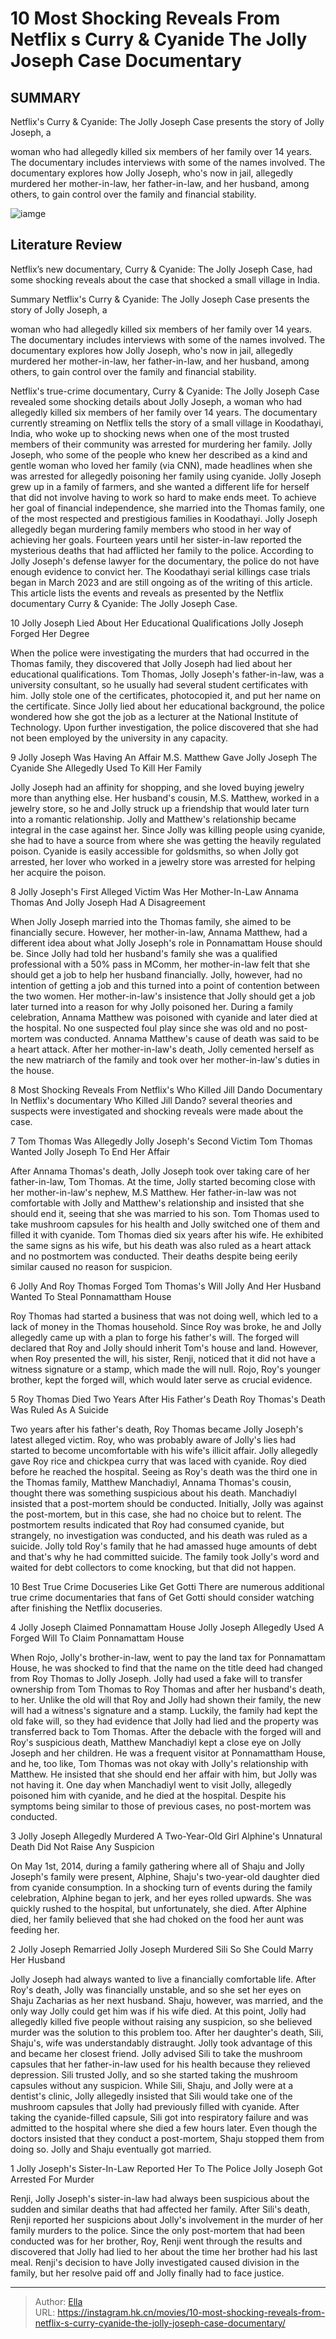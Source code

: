 # 10 Most Shocking Reveals From Netflix s Curry &amp; Cyanide The Jolly Joseph Case Documentary


## SUMMARY 


 Netflix&#39;s 
Curry &amp; Cyanide: The Jolly Joseph Case
 presents the story of Jolly Joseph, a

woman who had allegedly killed six members of her family over 14 years. 
 The documentary includes interviews with some of the names involved. 
 The documentary explores how Jolly Joseph, who&#39;s now in jail, allegedly murdered her mother-in-law, her father-in-law, and her husband, among others, to gain control over the family and financial stability. 

![iamge](https://static1.srcdn.com/wordpress/wp-content/uploads/2023/12/netflix-curry-cyanide-jolly-joseph-case-documentary-shocking-reveals.jpg)

## Literature Review

Netflix’s new documentary, Curry &amp; Cyanide: The Jolly Joseph Case, had some shocking reveals about the case that shocked a small village in India.




Summary
 Netflix&#39;s 
Curry &amp; Cyanide: The Jolly Joseph Case
 presents the story of Jolly Joseph, a

woman who had allegedly killed six members of her family over 14 years. 
 The documentary includes interviews with some of the names involved. 
 The documentary explores how Jolly Joseph, who&#39;s now in jail, allegedly murdered her mother-in-law, her father-in-law, and her husband, among others, to gain control over the family and financial stability. 


Netflix&#39;s true-crime documentary, Curry &amp; Cyanide: The Jolly Joseph Case revealed some shocking details about Jolly Joseph, a woman who had allegedly killed six members of her family over 14 years. The documentary currently streaming on Netflix tells the story of a small village in Koodathayi, India, who woke up to shocking news when one of the most trusted members of their community was arrested for murdering her family. Jolly Joseph, who some of the people who knew her described as a kind and gentle woman who loved her family (via CNN), made headlines when she was arrested for allegedly poisoning her family using cyanide.
Jolly Joseph grew up in a family of farmers, and she wanted a different life for herself that did not involve having to work so hard to make ends meet. To achieve her goal of financial independence, she married into the Thomas family, one of the most respected and prestigious families in Koodathayi. Jolly Joseph allegedly began murdering family members who stood in her way of achieving her goals. Fourteen years until her sister-in-law reported the mysterious deaths that had afflicted her family to the police. According to Jolly Joseph&#39;s defense lawyer for the documentary, the police do not have enough evidence to convict her.
The Koodathayi serial killings case trials began in March 2023 and are still ongoing as of the writing of this article. This article lists the events and reveals as presented by the Netflix documentary Curry &amp; Cyanide: The Jolly Joseph Case​​​​. 










 








 10  Jolly Joseph Lied About Her Educational Qualifications 
Jolly Joseph Forged Her Degree


 







When the police were investigating the murders that had occurred in the Thomas family, they discovered that Jolly Joseph had lied about her educational qualifications. Tom Thomas, Jolly Joseph&#39;s father-in-law, was a university consultant, so he usually had several student certificates with him. Jolly stole one of the certificates, photocopied it, and put her name on the certificate. Since Jolly lied about her educational background, the police wondered how she got the job as a lecturer at the National Institute of Technology. Upon further investigation, the police discovered that she had not been employed by the university in any capacity.





 9  Jolly Joseph Was Having An Affair 
M.S. Matthew Gave Jolly Joseph The Cyanide She Allegedly Used To Kill Her Family
        

Jolly Joseph had an affinity for shopping, and she loved buying jewelry more than anything else. Her husband&#39;s cousin, M.S. Matthew, worked in a jewelry store, so he and Jolly struck up a friendship that would later turn into a romantic relationship. Jolly and Matthew&#39;s relationship became integral in the case against her. Since Jolly was killing people using cyanide, she had to have a source from where she was getting the heavily regulated poison. Cyanide is easily accessible for goldsmiths, so when Jolly got arrested, her lover who worked in a jewelry store was arrested for helping her acquire the poison.





 8  Jolly Joseph&#39;s First Alleged Victim Was Her Mother-In-Law 
Annama Thomas And Jolly Joseph Had A Disagreement
        

When Jolly Joseph married into the Thomas family, she aimed to be financially secure. However, her mother-in-law, Annama Matthew, had a different idea about what Jolly Joseph&#39;s role in Ponnamattam House should be. Since Jolly had told her husband&#39;s family she was a qualified professional with a 50% pass in MComm, her mother-in-law felt that she should get a job to help her husband financially. Jolly, however, had no intention of getting a job and this turned into a point of contention between the two women.
Her mother-in-law&#39;s insistence that Jolly should get a job later turned into a reason for why Jolly poisoned her. During a family celebration, Annama Matthew was poisoned with cyanide and later died at the hospital. No one suspected foul play since she was old and no post-mortem was conducted. Annama Matthew&#39;s cause of death was said to be a heart attack. After her mother-in-law&#39;s death, Jolly cemented herself as the new matriarch of the family and took over her mother-in-law&#39;s duties in the house.
            
 
 8 Most Shocking Reveals From Netflix&#39;s Who Killed Jill Dando Documentary 
In Netflix&#39;s documentary Who Killed Jill Dando? several theories and suspects were investigated and shocking reveals were made about the case.








 7  Tom Thomas Was Allegedly Jolly Joseph&#39;s Second Victim 
Tom Thomas Wanted Jolly Joseph To End Her Affair
        

After Annama Thomas&#39;s death, Jolly Joseph took over taking care of her father-in-law, Tom Thomas. At the time, Jolly started becoming close with her mother-in-law&#39;s nephew, M.S Matthew. Her father-in-law was not comfortable with Jolly and Matthew&#39;s relationship and insisted that she should end it, seeing that she was married to his son. Tom Thomas used to take mushroom capsules for his health and Jolly switched one of them and filled it with cyanide. Tom Thomas died six years after his wife. He exhibited the same signs as his wife, but his death was also ruled as a heart attack and no postmortem was conducted. Their deaths despite being eerily similar caused no reason for suspicion.





 6  Jolly And Roy Thomas Forged Tom Thomas&#39;s Will 
Jolly And Her Husband Wanted To Steal Ponnamattham House
        

Roy Thomas had started a business that was not doing well, which led to a lack of money in the Thomas household. Since Roy was broke, he and Jolly allegedly came up with a plan to forge his father&#39;s will. The forged will declared that Roy and Jolly should inherit Tom&#39;s house and land. However, when Roy presented the will, his sister, Renji, noticed that it did not have a witness signature or a stamp, which made the will null. Rojo, Roy&#39;s younger brother, kept the forged will, which would later serve as crucial evidence.





 5  Roy Thomas Died Two Years After His Father&#39;s Death 
Roy Thomas&#39;s Death Was Ruled As A Suicide
        

Two years after his father&#39;s death, Roy Thomas became Jolly Joseph&#39;s latest alleged victim. Roy, who was probably aware of Jolly&#39;s lies had started to become uncomfortable with his wife&#39;s illicit affair. Jolly allegedly gave Roy rice and chickpea curry that was laced with cyanide. Roy died before he reached the hospital. Seeing as Roy&#39;s death was the third one in the Thomas family, Matthew Manchadiyl, Annama Thomas&#39;s cousin, thought there was something suspicious about his death.
Manchadiyl insisted that a post-mortem should be conducted. Initially, Jolly was against the post-mortem, but in this case, she had no choice but to relent. The postmortem results indicated that Roy had consumed cyanide, but strangely, no investigation was conducted, and his death was ruled as a suicide. Jolly told Roy&#39;s family that he had amassed huge amounts of debt and that&#39;s why he had committed suicide. The family took Jolly&#39;s word and waited for debt collectors to come knocking, but that did not happen.
            
 
 10 Best True Crime Docuseries Like Get Gotti 
There are numerous additional true crime documentaries that fans of Get Gotti should consider watching after finishing the Netflix docuseries.








 4  Jolly Joseph Claimed Ponnamattam House 
Jolly Joseph Allegedly Used A Forged Will To Claim Ponnamattam House


 







When Rojo, Jolly&#39;s brother-in-law, went to pay the land tax for Ponnamattam House, he was shocked to find that the name on the title deed had changed from Roy Thomas to Jolly Joseph. Jolly had used a fake will to transfer ownership from Tom Thomas to Roy Thomas and after her husband&#39;s death, to her. Unlike the old will that Roy and Jolly had shown their family, the new will had a witness&#39;s signature and a stamp. Luckily, the family had kept the old fake will, so they had evidence that Jolly had lied and the property was transferred back to Tom Thomas.
After the debacle with the forged will and Roy&#39;s suspicious death, Matthew Manchadiyl kept a close eye on Jolly Joseph and her children. He was a frequent visitor at Ponnamattham House, and he, too like, Tom Thomas was not okay with Jolly&#39;s relationship with Matthew. He insisted that she should end her affair with him, but Jolly was not having it. One day when Manchadiyl went to visit Jolly, allegedly poisoned him with cyanide, and he died at the hospital. Despite his symptoms being similar to those of previous cases, no post-mortem was conducted.





 3  Jolly Joseph Allegedly Murdered A Two-Year-Old Girl 
Alphine&#39;s Unnatural Death Did Not Raise Any Suspicion
        

On May 1st, 2014, during a family gathering where all of Shaju and Jolly Joseph&#39;s family were present, Alphine, Shaju&#39;s two-year-old daughter died from cyanide consumption. In a shocking turn of events during the family celebration, Alphine began to jerk, and her eyes rolled upwards. She was quickly rushed to the hospital, but unfortunately, she died. After Alphine died, her family believed that she had choked on the food her aunt was feeding her.





 2  Jolly Joseph Remarried 
Jolly Joseph Murdered Sili So She Could Marry Her Husband
        

Jolly Joseph had always wanted to live a financially comfortable life. After Roy&#39;s death, Jolly was financially unstable, and so she set her eyes on Shaju Zacharias as her next husband. Shaju, however, was married, and the only way Jolly could get him was if his wife died. At this point, Jolly had allegedly killed five people without raising any suspicion, so she believed murder was the solution to this problem too. After her daughter&#39;s death, Sili, Shaju&#39;s, wife was understandably distraught. Jolly took advantage of this and became her closest friend.
Jolly advised Sili to take the mushroom capsules that her father-in-law used for his health because they relieved depression. Sili trusted Jolly, and so she started taking the mushroom capsules without any suspicion. While Sili, Shaju, and Jolly were at a dentist&#39;s clinic, Jolly allegedly insisted that Sili would take one of the mushroom capsules that Jolly had previously filled with cyanide. After taking the cyanide-filled capsule, Sili got into respiratory failure and was admitted to the hospital where she died a few hours later. Even though the doctors insisted that they conduct a post-mortem, Shaju stopped them from doing so. Jolly and Shaju eventually got married.





 1  Jolly Joseph&#39;s Sister-In-Law Reported Her To The Police 
Jolly Joseph Got Arrested For Murder


 







Renji, Jolly Joseph&#39;s sister-in-law had always been suspicious about the sudden and similar deaths that had affected her family. After Sili&#39;s death, Renji reported her suspicions about Jolly&#39;s involvement in the murder of her family murders to the police. Since the only post-mortem that had been conducted was for her brother, Roy, Renji went through the results and discovered that Jolly had lied to her about the time her brother had his last meal. Renji&#39;s decision to have Jolly investigated caused division in the family, but her resolve paid off and Jolly finally had to face justice.


---

> Author: [Ella](https://instagram.hk.cn/)  
> URL: https://instagram.hk.cn/movies/10-most-shocking-reveals-from-netflix-s-curry-cyanide-the-jolly-joseph-case-documentary/  

